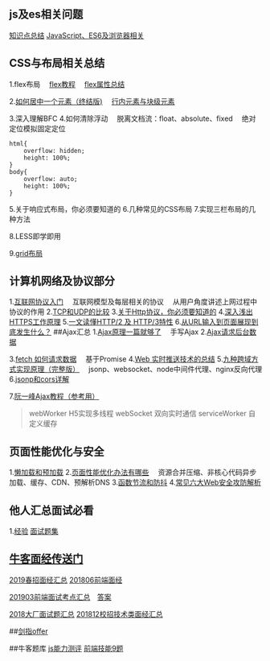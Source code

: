 ## js及es相关问题
[知识点总结](https://segmentfault.com/n/1330000018613058)
[JavaScript、ES6及浏览器相关](https://github.com/ljianshu/Blog)

## CSS与布局相关总结
1.flex布局
&emsp;[flex教程](http://www.runoob.com/w3cnote/flex-grammar.html)
&emsp;[flex属性总结](https://segmentfault.com/n/1330000018872763)

2.[如何居中一个元素（终结版)](https://github.com/ljianshu/Blog)
&emsp;[行内元素与块级元素]( https://blog.csdn.net/xuanfuhuo4769/article/details/81326457)

3.深入理解BFC 
4.如何清除浮动 
&emsp;脱离文档流：float、absolute、fixed
&emsp;绝对定位模拟固定定位
```
html{
    overflow: hidden;
    height: 100%;
}
body{
    overflow: auto;
    height: 100%;
}
```

5.关于响应式布局，你必须要知道的
6.几种常见的CSS布局
7.实现三栏布局的几种方法

8.LESS即学即用

9.[grid布局](http://www.ruanyifeng.com/blog/2019/03/grid-layout-tutorial.html)



## 计算机网络及协议部分
1.[互联网协议入门](http://www.ruanyifeng.com/blog/2012/05/internet_protocol_suite_part_i.html) 
&emsp;互联网模型及每层相关的协议
&emsp;从用户角度讲述上网过程中协议的作用
2.[TCP和UDP的比较](https://github.com/ljianshu/Blog/issues/61)
3.[关于Http协议，你必须要知道的](https://github.com/ljianshu/Blog/issues/22)
4.[深入浅出HTTPS工作原理](https://github.com/ljianshu/Blog/issues/50)
5.[一文读懂HTTP/2 及 HTTP/3特性](https://github.com/ljianshu/Blog/issues/57)
6.[从URL输入到页面展现到底发生什么？](https://github.com/ljianshu/Blog/issues/24)
##Ajax汇总
1.[Ajax原理一篇就够了](https://github.com/ljianshu/Blog/issues/45)
&emsp;手写Ajax
2.[Ajax请求后台数据](https://github.com/ljianshu/Blog/issues/46)
	
3.[fetch 如何请求数据](https://github.com/ljianshu/Blog/issues/47)
&emsp;基于Promise
4.[Web 实时推送技术的总结](https://github.com/ljianshu/Blog/issues/58)
5.[九种跨域方式实现原理（完整版）](https://github.com/ljianshu/Blog/issues/55)
&emsp;jsonp、websocket、node中间件代理、nginx反向代理
6.[jsonp和cors详解](https://segmentfault.com/a/1190000017553835)

7.[阮一峰Ajax教程（参考用）](http://javascript.ruanyifeng.com/bom/ajax.html)

>webWorker H5实现多线程
>webSocket 双向实时通信
>serviceWorker 自定义缓存

## 页面性能优化与安全
1.[懒加载和预加载](https://github.com/ljianshu/Blog/issues/8)
2.[页面性能优化办法有哪些](https://github.com/ljianshu/Blog/issues/9)
&emsp;资源合并压缩、非核心代码异步加载、缓存、CDN、预解析DNS
3.[函数节流和防抖](https://github.com/ljianshu/Blog/issues/43)
4.[常见六大Web安全攻防解析](https://github.com/ljianshu/Blog/issues/56)

## 他人汇总面试必看
1.[经验](https://segmentfault.com/a/1190000018897393)
[面试题集](https://www.one-tab.com/page/DUzvPkoFTy67kYevpvS2WQ)

## [牛客面经传送门](https://www.nowcoder.com/profile/547985911/following-posts)
[2019春招面经汇总](https://www.nowcoder.com/discuss/167046)
[201806前端面经](https://www.nowcoder.com/discuss/84009)

[201903前端面试考点汇总](https://www.nowcoder.com/discuss/164925)&emsp;[答案](https://www.nowcoder.com/ta/review-frontend)

[2018大厂面试题汇总](https://www.nowcoder.com/discuss/145768)
[201812校招技术类面经汇总](https://www.nowcoder.com/discuss/146655)

##[剑指offer](https://www.nowcoder.com/ta/coding-interviews?page=1)

##牛客题库
[js能力测评](https://www.nowcoder.com/ta/js-assessment)
[前端技能9题](https://www.nowcoder.com/ta/front-end)